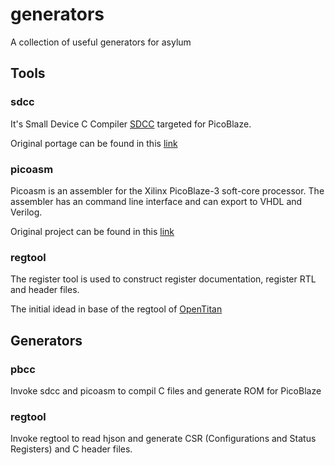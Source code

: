 # generators

A collection of useful generators for asylum

## Tools

### sdcc
It's Small Device C Compiler [SDCC](https://sdcc.sourceforge.net/) targeted for PicoBlaze.

Original portage can be found in this [link](https://www.fit.vutbr.cz/~meduna/work/doku.php?id=projects:vlam:pbcc:pbcc)

### picoasm
Picoasm is an assembler for the Xilinx PicoBlaze-3 soft-core processor. The assembler has an command line interface and can export to VHDL and Verilog.

Original project can be found in this [link](https://marksix.home.xs4all.nl/picoasm.html)

### regtool
The register tool is used to construct register documentation, register RTL and header files.

The initial idead in base of the regtool of [OpenTitan](https://opentitan.org/book/util/reggen/index.html)

## Generators

### pbcc
Invoke sdcc and picoasm to compil C files and generate ROM for PicoBlaze

### regtool
Invoke regtool to read hjson and generate CSR (Configurations and Status Registers) and C header files.
